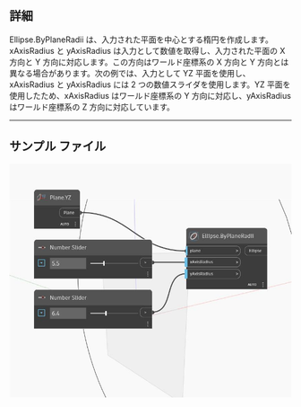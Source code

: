## 詳細
Ellipse.ByPlaneRadii は、入力された平面を中心とする楕円を作成します。xAxisRadius と yAxisRadius は入力として数値を取得し、入力された平面の X 方向と Y 方向に対応します。この方向はワールド座標系の X 方向と Y 方向とは異なる場合があります。次の例では、入力として YZ 平面を使用し、xAxisRadius と yAxisRadius には 2 つの数値スライダを使用します。YZ 平面を使用したため、xAxisRadius はワールド座標系の Y 方向に対応し、yAxisRadius はワールド座標系の Z 方向に対応しています。
___
## サンプル ファイル

![ByPlaneRadii](./Autodesk.DesignScript.Geometry.Ellipse.ByPlaneRadii_img.jpg)

